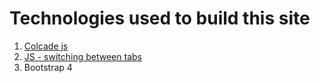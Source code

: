 # Technologies used to build this site

1. [Colcade js](https://github.com/desandro/colcade)
2. [JS - switching between tabs](https://www.youtube.com/watch?v=5L6h_MrNvsk&t=433s)
3. Bootstrap 4